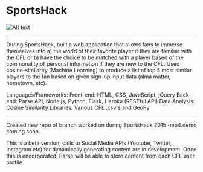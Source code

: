 # SportsHack



![Alt text]( https://cloud.githubusercontent.com/assets/12767206/11461016/8d9cd3ac-96af-11e5-8432-f8bd54eb1088.png "Optional title")
**************************************************************************************************************************************
During SportsHack, built a web application that allows fans to immerse themselves into a) the world of their favorite player if they are familiar with the CFL or b) have the choice to be matched with a player based of the commonality of personal information if they are new to the CFL. Used cosine-similarity (Machine Learning) to produce a list of top 5 most similar players to the fan based on given sign-up input data (alma matter, hometown, etc).

Languages/Frameworks: 
Front-end: HTML, CSS, JavaScript, jQuery 
Back-end: Parse API, Node.js, Python, Flask, Heroku (RESTful API)
Data Analysis: Cosine Similarity 
Libraries: Various CFL .csv's and GeoPy

**************************************************************************************************************************************
Created new repo of branch worked on during SportsHack 2015
-mp4.demo coming soon. 

This is a beta version, calls to Social Media APIs (Youtube, Twitter, Instagram etc) for dynamically generating content are in development. Once this is encorporated, Parse will be able to store content from each CFL user profile.  




